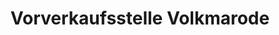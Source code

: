 ---
title: "Vorverkaufsstelle Volkmarode"
url: /braunschweig/vorverkaufsstelle-volkmarode/
shop: Tickets
---